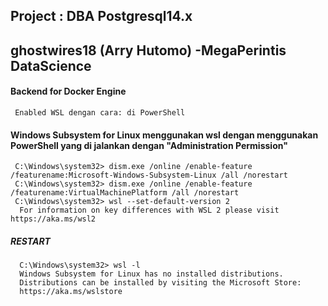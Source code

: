 ## Project : DBA Postgresql14.x
## ghostwires18 (Arry Hutomo) -MegaPerintis DataScience

#### Backend for Docker Engine
     Enabled WSL dengan cara: di PowerShell 
#### Windows Subsystem for Linux menggunakan wsl dengan menggunakan PowerShell yang di jalankan dengan "Administration Permission"
     C:\Windows\system32> dism.exe /online /enable-feature /featurename:Microsoft-Windows-Subsystem-Linux /all /norestart
     C:\Windows\system32> dism.exe /online /enable-feature /featurename:VirtualMachinePlatform /all /norestart
     C:\Windows\system32> wsl --set-default-version 2
      For information on key differences with WSL 2 please visit https://aka.ms/wsl2
##### RESTART
      C:\Windows\system32> wsl -l
      Windows Subsystem for Linux has no installed distributions.
      Distributions can be installed by visiting the Microsoft Store:
      https://aka.ms/wslstore
